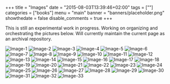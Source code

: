 +++
title = "Images"
date = "2015-08-03T13:39:46+02:00"
tags = [""]
categories = ["books"]
menu = "main"
banner = "banners/placeholder.png"
showthedate = false
disable_comments = true
+++

This is still an experimental work in progress. Working on organizing and orchestrating the pictures below. Will currently maintain the current page as an archival repository.

![Image-1](/static/images/thumb_IMG_3934_1024.jpg)
![Image-2](/static/images/thumb_IMG_3935_1024.jpg)
![Image-3](/static/images/thumb_IMG_3936_1024.jpg)
![Image-4](/static/images/thumb_IMG_3937_1024.jpg)
![Image-5](/static/images/IMG_3964.JPG)
![Image-6](/static/images/IMG_3965.JPG)
![Image-7](/static/images/IMG_3966.JPG)
![Image-8](/static/images/IMG_3967.JPG)
![Image-9](/static/images/IMG_3968.JPG)
![Image-10](/static/images/IMG_3969.JPG)
![Image-11](/static/images/IMG_3970.JPG)
![Image-12](/static/images/IMG_3971.JPG)
![Image-13](/static/images/IMG_3972.JPG)
![Image-14](/static/images/IMG_3973.JPG)
![Image-15](/static/images/IMG_3974.JPG)
![Image-16](/static/images/IMG_3975.JPG)
![Image-17](/static/images/IMG_3976.JPG)
![Image-18](/static/images/IMG_3977.JPG)
![Image-19](/static/images/IMG_3978.JPG)
![Image-20](/static/images/IMG_3979.JPG)
![Image-21](/static/images/IMG_3980.JPG)
![Image-22](/static/images/IMG_3982.JPG)
![Image-23](/static/images/IMG_3983.JPG)
![Image-24](/static/images/IMG_4504.JPG)
![Image-25](/static/images/IMG_4505.JPG)
![Image-26](/static/images/IMG_4506.JPG)
![Image-27](/static/images/IMG_4507.JPG)
![Image-28](/static/images/IMG_4508.JPG)
![Image-29](/static/images/IMG_4509.JPG)
![Image-30](/static/images/IMG_4510.JPG)
![Image-31](/static/images/IMG_4511.JPG)
![Image-32](/static/images/IMG_4512.JPG)
![Image-33](/static/images/IMG_4513.JPG)
